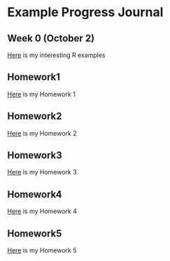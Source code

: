 # Example Progress Journal

## Week 0 (October 2)

[Here](Files/interesting_examples.html) is my interesting R examples

## Homework1

[Here](Files/Homework1.html) is  my Homework 1

## Homework2

[Here](Files/Homework_2_rev01.html) is  my Homework 2

## Homework3

[Here](Files/Homework3.html) is  my Homework 3

## Homework4

[Here](Files/Homework_4.html) is  my Homework 4

## Homework5

[Here](Files/Homework_5.html) is  my Homework 5
